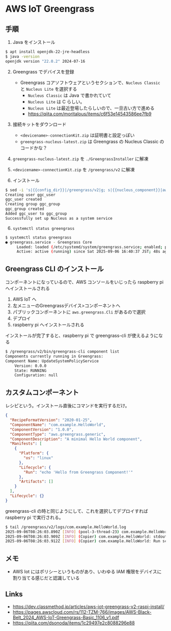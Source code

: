 # AWS IoT Greengrass

## 手順
1. Java をインストール
```bash
$ apt install openjdk-22-jre-headless
$ java -version
openjdk version "22.0.2" 2024-07-16
```

2. Greengrass でデバイスを登録
    - Greengrass コアソフトウェアというセクションで、`Nucleus Classic` と `Nucleus Lite` を選択する
      - `Nucleus Classic` は Java で書かれていて
      - `Nucleus Lite` は C らしい。
      - `Nucleus Lite` は最近登場したらしいので、一旦古い方で進める
      - https://qiita.com/moritalous/items/c6f53e14543586ee7fb9

3. 接続キットをダウンロード
    - `<devicename>-connectionKit.zip` は証明書と設定っぽい
    - `greengrass-nucleus-latest.zip` は Greengrass の Nucleus Classic のコードかな？

4. `greengrass-nucleus-latest.zip` を `./GreengrassInstaller` に解凍
5. `<devicename>-connectionKit.zip` を `/greengrass/v2` に解凍
6. インストール
```bash
$ sed -i 's|{{config_dir}}|/greengrass/v2|g; s|{{nucleus_component}}|aws.greengrass.Nucleus|g' /greengrass/v2/config.yaml && java -Droot="/greengrass/v2" -Dlog.store=FILE -jar ./GreengrassInstaller/lib/Greengrass.jar --init-config /greengrass/v2/config.yaml --component-default-user ggc_user:ggc_group --setup-system-service true
Creating user ggc_user
ggc_user created
Creating group ggc_group
ggc_group created
Added ggc_user to ggc_group
Successfully set up Nucleus as a system service
```

6. `systemctl status greengrass`

```bash
$ systemctl status greengrass
● greengrass.service - Greengrass Core
     Loaded: loaded (/etc/systemd/system/greengrass.service; enabled; preset: enabled)
     Active: active (running) since Sat 2025-09-06 16:40:37 JST; 48s ago
```

## Greengrass CLI のインストール
コンポーネントになっているので、AWS コンソールをいじったら raspberry pi へインストールされる

1. AWS IoT へ
2. 左メニューのGreengrassデバイス>コンポーネントへ
3. パブリックコンポーネントに `aws.greengrass.Cli` があるので選択
4. デプロイ
5. raspberry pi へインストールされる

インストールが完了すると、raspberry pi で greengrass-cli が使えるようになる
```bash
$ /greengrass/v2/bin/greengrass-cli component list
Components currently running in Greengrass:
Component Name: UpdateSystemPolicyService
    Version: 0.0.0
    State: RUNNING
    Configuration: null
```

## カスタムコンポーネント
レシピという。インストール直後にコマンドを実行するだけ。

```json
{
  "RecipeFormatVersion": "2020-01-25",
  "ComponentName": "com.example.HelloWorld",
  "ComponentVersion": "1.0.0",
  "ComponentType": "aws.greengrass.generic",
  "ComponentDescription": "A minimal Hello World component",
  "Manifests": [
    {
      "Platform": {
        "os": "linux"
      },
      "Lifecycle": {
        "Run": "echo 'Hello from Greengrass Component!'"
      },
      "Artifacts": []
    }
  ],
  "Lifecycle": {}
}
```

greengrass-cli の時と同じようにして、これを選択してデプロイすれば raspberry pi で実行される。

```bash
$ tail /greengrass/v2/logs/com.example.HelloWorld.log
2025-09-06T08:26:03.890Z [INFO] (pool-3-thread-23) com.example.HelloWorld: shell-runner-start. {scriptName=services.com.example.HelloWorld.lifecycle.Run, serviceName=com.example.HelloWorld, currentState=STARTING, command=["echo 'Hello from Greengrass Component!'"]}
2025-09-06T08:26:03.909Z [INFO] (Copier) com.example.HelloWorld: stdout. Hello from Greengrass Component!. {scriptName=services.com.example.HelloWorld.lifecycle.Run, serviceName=com.example.HelloWorld, currentState=RUNNING}
2025-09-06T08:26:03.912Z [INFO] (Copier) com.example.HelloWorld: Run script exited. {exitCode=0, serviceName=com.example.HelloWorld, currentState=RUNNING}
```

## メモ
- AWS Iot にはポリシーというものがあり、いわゆる IAM 権限をデバイスに割り当てる感じだと認識している

## Links
- https://dev.classmethod.jp/articles/aws-iot-greengrass-v2-raspi-install/
- https://pages.awscloud.com/rs/112-TZM-766/images/AWS-Black-Belt_2024_AWS-IoT-Greengrass-Basic_1106_v1.pdf
- https://qiita.com/dsonoda/items/1c29497e2c8088296e88
